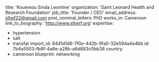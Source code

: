 title: 'Kouemou Sinda Leontine'
organization: 'Saint Leonard Health and Research Foundation'
job_title: 'Founder / CEO'
email_address: slhef22@gmail.com
post_nominal_letters: PhD
works_in: Cameroon
link_to_biography: 'http://www.slherf.org'
expertise:
  - hypertension
  - salt
  - transfat
import_id: 8441d1d6-7f0e-442b-9fa0-32e594a4e4bb
id: 7b4a5503-fb8f-4a8e-a28b-a6d883c0bb38
country:
  - cameroon
blueprint: networking
